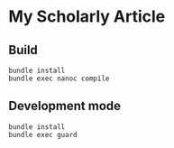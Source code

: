 # My Scholarly Article

## Build
```
bundle install
bundle exec nanoc compile
```

## Development mode
```
bundle install
bundle exec guard
```
